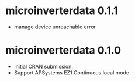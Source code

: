 # microinverterdata 0.1.1

* manage device unreachable error

# microinverterdata 0.1.0

* Initial CRAN submission.
* Support APSystems EZ1 Continuous local mode
